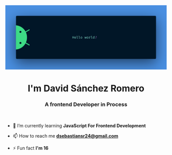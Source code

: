 <img src="banner.png" alt="Hello World">
<h1 align="center">I'm David Sánchez Romero</h1>
<h3 align="center">A frontend Developer in Process</h3>
<Br>
  
- 🌱 I’m currently learning **JavaScript For Frontend Development**

- 📫 How to reach me **dsebastiansr24@gmail.com**

- ⚡ Fun fact **I'm 16**
